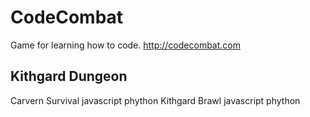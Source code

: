 # CodeCombat
Game for learning how to code. http://codecombat.com
## Kithgard Dungeon
Carvern Survival javascript phython
Kithgard Brawl  javascript phython
